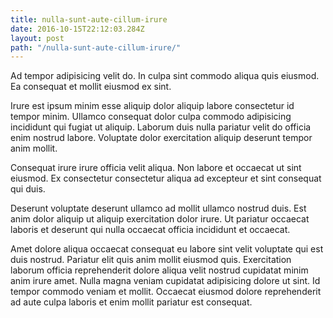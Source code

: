 ```yaml
---
title: nulla-sunt-aute-cillum-irure
date: 2016-10-15T22:12:03.284Z
layout: post
path: "/nulla-sunt-aute-cillum-irure/"
---
```


Ad tempor adipisicing velit do. In culpa sint commodo aliqua quis eiusmod. Ea consequat et mollit eiusmod ex sint.

Irure est ipsum minim esse aliquip dolor aliquip labore consectetur id tempor minim. Ullamco consequat dolor culpa commodo adipisicing incididunt qui fugiat ut aliquip. Laborum duis nulla pariatur velit do officia enim nostrud labore. Voluptate dolor exercitation aliquip deserunt tempor anim mollit.

Consequat irure irure officia velit aliqua. Non labore et occaecat ut sint eiusmod. Ex consectetur consectetur aliqua ad excepteur et sint consequat qui duis.

Deserunt voluptate deserunt ullamco ad mollit ullamco nostrud duis. Est anim dolor aliquip ut aliquip exercitation dolor irure. Ut pariatur occaecat laboris et deserunt qui nulla occaecat officia incididunt et occaecat.

Amet dolore aliqua occaecat consequat eu labore sint velit voluptate qui est duis nostrud. Pariatur elit quis anim mollit eiusmod quis. Exercitation laborum officia reprehenderit dolore aliqua velit nostrud cupidatat minim anim irure amet. Nulla magna veniam cupidatat adipisicing dolore ut sint. Id tempor commodo veniam et mollit. Occaecat eiusmod dolore reprehenderit ad aute culpa laboris et enim mollit pariatur est consequat.